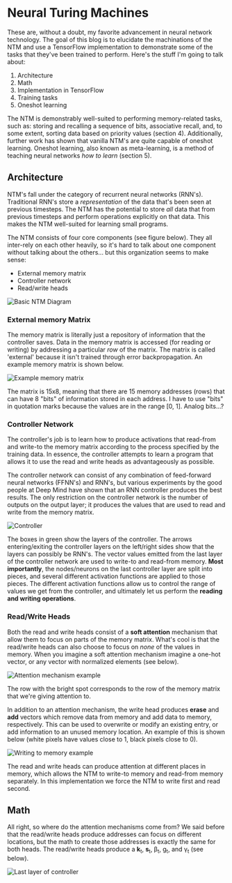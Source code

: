 # **Neural Turing Machines**

These are, without a doubt, my favorite advancement in neural network technology. The goal of this blog is to elucidate the machinations of the NTM and use a TensorFlow implementation to demonstrate some of the tasks that they've been trained to perform. Here's the stuff I'm going to talk about:

1. Architecture
2. Math
3. Implementation in TensorFlow
4. Training tasks
5. Oneshot learning

The NTM is demonstrably well-suited to performing memory-related tasks, such as: storing and recalling a sequence of bits, associative recall, and, to some extent, sorting data based on priority values (section 4). Additionally, further work has shown that vanilla NTM's are quite capable of oneshot learning. Oneshot learning, also known as meta-learning, is a method of teaching neural networks *how to learn* (section 5).

## Architecture

NTM's fall under the category of recurrent neural networks (RNN's). Traditional RNN's store a *representation* of the data that's been seen at previous timesteps. The NTM has the potential to store *all* data that from previous timesteps and perform operations explicitly on that data. This makes the NTM well-suited for learning small programs.

The NTM consists of four core components (see figure below). They all inter-rely on each other heavily, so it's hard to talk about one component without talking about the others... but this organization seems to make sense:

* External memory matrix
* Controller network
* Read/write heads

![Basic NTM Diagram](/assets/ntm_diagram_small.png)

### External memory Matrix

The memory matrix is literally just a repository of information that the controller saves. Data in the memory matrix is accessed (for reading or writing) by addressing a particular *row* of the matrix. The matrix is called 'external' because it isn't trained through error backpropagation. An example memory matrix is shown below.

![Example memory matrix](/assets/mem.png)

The matrix is 15x8, meaning that there are 15 memory addresses (rows) that can have 8 "bits" of information stored in each address. I have to use "bits" in quotation marks because the values are in the range [0, 1]. Analog bits...?

### Controller Network

The controller's job is to learn how to produce activations that read-from and write-to the memory matrix according to the process specified by the training data. In essence, the controller attempts to learn a program that allows it to use the read and write heads as advantageously as possible.

The controller network can consist of any combination of feed-forward neural networks (FFNN's) and RNN's, but various experiments by the good people at Deep Mind have shown that an RNN controller produces the best results. The only restriction on the controller network is the number of outputs on the output layer; it produces the values that are used to read and write from the memory matrix.

![Controller](/assets/controller_small.png)

The boxes in green show the layers of the controller. The arrows entering/exiting the controller layers on the left/right sides show that the layers can possibly be RNN's. The vector values emitted from the last layer of the controller network are used to write-to and read-from memory. **Most importantly**, the nodes/neurons on the last controller layer are split into pieces, and several different activation functions are applied to those pieces. The different activation functions allow us to control the range of values we get from the controller, and ultimately let us perform the **reading and writing operations**.

### Read/Write Heads

Both the read and write heads consist of a **soft attention** mechanism that allow them to focus on parts of the memory matrix. What's cool is that the read/write heads can also choose to focus on *none* of the values in memory. When you imagine a soft attention mechanism imagine a one-hot vector, or any vector with normalized elements (see below).

![Attention mechanism example](/assets/attention%2Bmemory.png)

The row with the bright spot corresponds to the row of the memory matrix that we're giving attention to.

In addition to an attention mechanism, the write head produces **erase** and **add** vectors which remove data from memory and add data to memory, respectively. This can be used to overwrite or modify an existing entry, or add information to an unused memory location. An example of this is shown below (white pixels have values close to 1, black pixels close to 0).

![Writing to memory example](/assets/write_memory_small.png)

The read and write heads can produce attention at different places in memory, which allows the NTM to write-to memory and read-from memory separately. In this implementation we force the NTM to write first and read second.

## Math

All right, so where do the attention mechanisms come from? We said before that the read/write heads produce addresses can focus on different locations, but the math to create those addresses is exactly the same for both heads. The read/write heads produce a **k**<sub>t</sub>, **s**<sub>t</sub>, β<sub>t</sub>, g<sub>t</sub>, and γ<sub>t</sub> (see below).

![Last layer of controller](/assets/controller_output_small.png)

